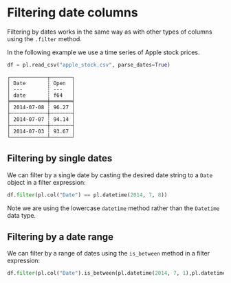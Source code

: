 # Filtering date columns

Filtering by dates works in the same way as with other types of columns using the `.filter` method.

In the following example we use a time series of Apple stock prices.

```python
df = pl.read_csv("apple_stock.csv", parse_dates=True)
```

```
┌────────────┬───────┐
│ Date       ┆ Open  │
│ ---        ┆ ---   │
│ date       ┆ f64   │
╞════════════╪═══════╡
│ 2014-07-08 ┆ 96.27 │
├╌╌╌╌╌╌╌╌╌╌╌╌┼╌╌╌╌╌╌╌┤
│ 2014-07-07 ┆ 94.14 │
├╌╌╌╌╌╌╌╌╌╌╌╌┼╌╌╌╌╌╌╌┤
│ 2014-07-03 ┆ 93.67 │
└────────────┴───────┘
```

## Filtering by single dates

We can filter by a single date by casting the desired date string to a `Date` object
in a filter expression:

```python
df.filter(pl.col("Date") == pl.datetime(2014, 7, 8))
```

Note we are using the lowercase `datetime` method rather than the `Datetime` data type.

## Filtering by a date range

We can filter by a range of dates using the `is_between` method in a filter expression:

```python
df.filter(pl.col("Date").is_between(pl.datetime(2014, 7, 1),pl.datetime(2018,8,1)))
```

